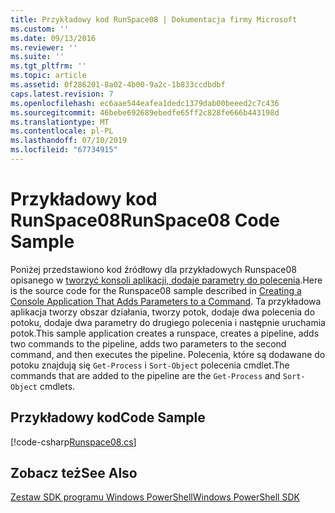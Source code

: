 ```yaml
---
title: Przykładowy kod RunSpace08 | Dokumentacja firmy Microsoft
ms.custom: ''
ms.date: 09/13/2016
ms.reviewer: ''
ms.suite: ''
ms.tgt_pltfrm: ''
ms.topic: article
ms.assetid: 0f286201-8a02-4b00-9a2c-1b833ccdbdbf
caps.latest.revision: 7
ms.openlocfilehash: ec6aae544eafea1dedc1379dab00beeed2c7c436
ms.sourcegitcommit: 46bebe692689ebedfe65ff2c828fe666b443198d
ms.translationtype: MT
ms.contentlocale: pl-PL
ms.lasthandoff: 07/10/2019
ms.locfileid: "67734915"
---
```

# <a name="runspace08-code-sample"></a><span data-ttu-id="3a3ee-102">Przykładowy kod RunSpace08</span><span class="sxs-lookup"><span data-stu-id="3a3ee-102">RunSpace08 Code Sample</span></span>

<span data-ttu-id="3a3ee-103">Poniżej przedstawiono kod źródłowy dla przykładowych Runspace08 opisanego w [tworzyć konsoli aplikacji, dodaje parametry do polecenia](https://msdn.microsoft.com/en-us/848b2b46-60f1-4a86-b448-cfc7c0cccfba).</span><span class="sxs-lookup"><span data-stu-id="3a3ee-103">Here is the source code for the Runspace08 sample described in [Creating a Console Application That Adds Parameters to a Command](https://msdn.microsoft.com/en-us/848b2b46-60f1-4a86-b448-cfc7c0cccfba).</span></span> <span data-ttu-id="3a3ee-104">Ta przykładowa aplikacja tworzy obszar działania, tworzy potok, dodaje dwa polecenia do potoku, dodaje dwa parametry do drugiego polecenia i następnie uruchamia potok.</span><span class="sxs-lookup"><span data-stu-id="3a3ee-104">This sample application creates a runspace, creates a pipeline, adds two commands to the pipeline, adds two parameters to the second command, and then executes the pipeline.</span></span> <span data-ttu-id="3a3ee-105">Polecenia, które są dodawane do potoku znajdują się `Get-Process` i `Sort-Object` polecenia cmdlet.</span><span class="sxs-lookup"><span data-stu-id="3a3ee-105">The commands that are added to the pipeline are the `Get-Process` and `Sort-Object` cmdlets.</span></span>

## <a name="code-sample"></a><span data-ttu-id="3a3ee-106">Przykładowy kod</span><span class="sxs-lookup"><span data-stu-id="3a3ee-106">Code Sample</span></span>

[!code-csharp[Runspace08.cs](../../powershell-sdk-samples/SDK-2.0/csharp/Runspace08/Runspace08.cs#L11-L86 "Runspace08.cs")]

## <a name="see-also"></a><span data-ttu-id="3a3ee-107">Zobacz też</span><span class="sxs-lookup"><span data-stu-id="3a3ee-107">See Also</span></span>

[<span data-ttu-id="3a3ee-108">Zestaw SDK programu Windows PowerShell</span><span class="sxs-lookup"><span data-stu-id="3a3ee-108">Windows PowerShell SDK</span></span>](../windows-powershell-reference.md)